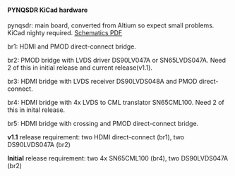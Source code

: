#### PYNQSDR KiCad hardware

pynqsdr: main board, converted from Altium so expect small problems. KiCad nighty required. [Schematics PDF](./pynqsdr.pdf)

br1: HDMI and PMOD direct-connect bridge. 

br2: PMOD bridge with LVDS driver DS90LV047A or SN65LVDS047A. Need 2 of this in initial release and current release(v1.1). 

br3: HDMI bridge with LVDS receiver DS90LVDS048A and PMOD direct-connect. 

br4: HDMI bridge with 4x LVDS to CML translator SN65CML100. Need 2 of this in inital release. 

br5: HDMI bridge with crossing and PMOD direct-connect bridge. 



**v1.1** release requirement: two HDMI direct-connect (br1), two DS90LVDS047A (br2)

**Initial** release requirement: two 4x SN65CML100 (br4), two DS90LVDS047A (br2)


